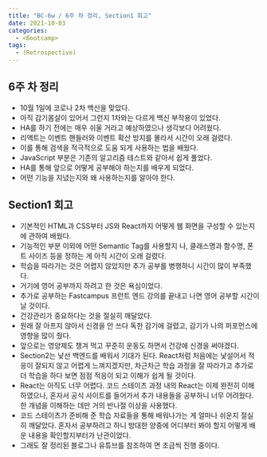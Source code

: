```yaml
---
title: "BC-6w / 6주 차 정리, Section1 회고"
date: 2021-10-03
categories:
  - <Bootcamp>
tags:
  - (Retrospective)
---
```


## 6주 차 정리

- 10월 1일에 코로나 2차 백신을 맞았다.
- 아직 감기몸살이 있어서 그런지 1차와는 다르게 백신 부작용이 있었다.
- HA를 하기 전에는 매우 쉬울 거라고 예상하였으나 생각보다 어려웠다.
- 리액트는 이벤트 핸들러와 이벤트 확산 방지를 몰라서 시간이 오래 걸렸다.
- 이를 통해 검색을 적극적으로 도움 되게 사용하는 법을 배웠다.
- JavaScript 부분은 기존의 알고리즘 테스트와 같아서 쉽게 풀었다.
- HA를 통해 앞으로 어떻게 공부해야 하는지를 배우게 되었다.
- 어떤 기능을 지녔는지와 왜 사용하는지를 알아야 한다.

## Section1 회고

- 기본적인 HTML과 CSS부터 JS와 React까지 어떻게 웹 화면을 구성할 수 있는지에 관하여 배웠다.
- 기능적인 부분 이외에 어떤 Semantic Tag를 사용할지 나, 클래스명과 함수명, 폰트 사이즈 등을 정하는 게 아직 시간이 오래 걸렸다.
- 학습을 따라가는 것은 어렵지 않았지만 추가 공부를 병행하니 시간이 많이 부족했다.
- 거기에 영어 공부까지 하려고 한 것은 욕심이었다.
- 추가로 공부하는 Fastcampus 프런트 엔드 강의를 끝내고 나면 영어 공부할 시간이 날 것이다.
- 건강관리가 중요하다는 것을 절실히 깨달았다.
- 원래 잘 아프지 않아서 신경을 안 쓰다 독한 감기에 걸렸고, 감기가 나의 퍼포먼스에 영향을 많이 줬다.
- 앞으로는 영양제도 챙겨 먹고 꾸준히 운동도 하면서 건강에 신경을 써야겠다.
- Section2는 낯선 백엔드를 배워서 기대가 된다. React처럼 처음에는 낯설어서 적응이 잘되지 않고 어렵게 느껴지겠지만, 차근차근 학습 과정을 잘 따라가고 추가로 더 학습을 하다 보면 점점 적응이 되고 이해가 쉽게 될 것이다.
- React는 아직도 너무 어렵다. 코드 스테이츠 과정 내의 React는 이제 완전히 이해하였으나, 혼자서 공식 사이트를 들어가서 추가 내용들을 공부하니 너무 어려웠다. 한 개념을 이해하는 데만 거의 반나절 이상을 사용했다.
- 코드 스테이츠가 준비해 준 학습 자료들을 통해 배워나가는 게 얼마나 쉬운지 절실히 깨달았다. 혼자서 공부하려고 하니 방대한 양중에 어디부터 봐야 할지 어떻게 배운 내용을 확인할지부터가 난관이었다.
- 그래도 잘 정리된 블로그나 유튜브를 참조하여 면 조금씩 진행 중이다.
